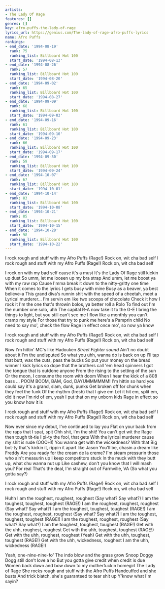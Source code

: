 ```yaml
---
artists:
- The Lady Of Rage
features: []
genres: []
key: afro-puffs-the-lady-of-rage
lyrics_url: https://genius.com/The-lady-of-rage-afro-puffs-lyrics
name: Afro Puffs
rankings:
- end_date: '1994-08-19'
  rank: 75
  ranking_list: Billboard Hot 100
  start_date: '1994-08-13'
- end_date: '1994-08-26'
  rank: 57
  ranking_list: Billboard Hot 100
  start_date: '1994-08-20'
- end_date: '1994-09-02'
  rank: 65
  ranking_list: Billboard Hot 100
  start_date: '1994-08-27'
- end_date: '1994-09-09'
  rank: 68
  ranking_list: Billboard Hot 100
  start_date: '1994-09-03'
- end_date: '1994-09-16'
  rank: 61
  ranking_list: Billboard Hot 100
  start_date: '1994-09-10'
- end_date: '1994-09-23'
  rank: 66
  ranking_list: Billboard Hot 100
  start_date: '1994-09-17'
- end_date: '1994-09-30'
  rank: 59
  ranking_list: Billboard Hot 100
  start_date: '1994-09-24'
- end_date: '1994-10-07'
  rank: 67
  ranking_list: Billboard Hot 100
  start_date: '1994-10-01'
- end_date: '1994-10-14'
  rank: 83
  ranking_list: Billboard Hot 100
  start_date: '1994-10-08'
- end_date: '1994-10-21'
  rank: 85
  ranking_list: Billboard Hot 100
  start_date: '1994-10-15'
- end_date: '1994-10-28'
  rank: 98
  ranking_list: Billboard Hot 100
  start_date: '1994-10-22'
---
```

I rock rough and stuff with my Afro Puffs (Rage!)
Rock on, wit cha bad self
I rock rough and stuff with my Afro Puffs (Rage!)
Rock on, wit cha bad self


I rock on with my bad self cause it's a must
It's the Lady Of Rage still kickin up dust
So umm, let me loosen up my bra strap
And umm, let me boost ya with my raw rap
Cause I'mma break it down to the nitty-gritty one time
When it comes to the lyrics I gets busy with mine
Busy as a beaver, ya best believe-a
This grand diva's runnin shit with the speed of a cheetah, meet a
Lyrical murderer... I'm servin em like two scoops of chocolate
Check it how I rock it
I'm the one that's throwin bolos, ya better roll a Rolo
To find out I'm the number one solo, uhh
The capital R-A now take it to the G-E
I bring the things to light, but you still can't see me
I flow like a monthly you can't cramp my style
For those that try to punk me here's a Pamprin child
No need to say mo', check the flow
Rage in effect once mo', so now ya know


I rock rough and stuff with my Afro Puffs (Rage!)
Rock on, wit cha bad self
I rock rough and stuff with my Afro Puffs (Rage!)
Rock on, wit cha bad self


Now I'm hittin' MC's like Hadouken *Street Fighter sound*
Ain't no doubt about it I'm the undisputed
So what you uhh, wanna do is back on up
I'll tap that butt, wax the cuts, pass the bucks
So put your money on the bread winner
I kick lyrics so dope that the brothers call 'em head spinners
I got the tongue that is outdone anyone
From the rising to the setting of the sun
Or the moon, I consume the room with doom
When I hear the kick of a 808 bass ... POOM
BOOM, BAM, God, DAYUMMMMMM!
I'm hittin so hard you could say it's a grand, slam, dunk, punks
Get broken off for chunk when they feel the funk
Of the rhythm (fresh) that I give em
Let it hit em, split em, did it now I'm rid of em, yeah
I put that on my unborn kids
Rage in effect so you know how it is


I rock rough and stuff with my Afro Puffs (Rage!)
Rock on, wit cha bad self
I rock rough and stuff with my Afro Puffs (Rage!)
Rock on, wit cha bad self


Now ever since my debut, I've continued to lay you
Flat on your back from the raps that I spat, spit
Ohh shit, I'm the shit!
You can't get wit the Rage then tough tit-tie
I pi-ty the fool, that gets
With the lyrical murderer cause my shit is rude (OOOH!)
You wanna get with the wickedness? With that
Big bot-ty that's kickin it, rippin it apart like Jason
You'll be, chasin a dream like Freddy
Are you ready for the cream de la creme?
I'm steam pressurin those who ain't measurin up
I keep competitors stuck
In the muck with they butt up, what chu wanna nut up
Like cashew, don't you know that I will mash you? For real
That's the deal, I'm straight out of Farmville, VA
(So what you gotta say?)


I rock rough and stuff with my Afro Puffs (Rage!)
Rock on, wit cha bad self
I rock rough and stuff with my Afro Puffs (Rage!)
Rock on, wit cha bad self


Huhh
I am the roughest, roughest, roughest (Say what? Say what?)
I am the toughest, toughest, toughest (RAGE!)
I am the roughest, roughest, roughest (Say what? Say what?)
I am the toughest, toughest, toughest (RAGE!)
I am the roughest, roughest, roughest (Say what? Say what?)
I am the toughest, toughest, toughest (RAGE!)
I am the roughest, roughest, roughest (Say what? Say what?)
I am the toughest, toughest, toughest (RAGE!)
Get with the uhh, roughest, roughest
Get with the uhh, toughest, toughest (RAGE!)
Get with the uhh, roughest, roughest (Yeah)
Get with the uhh, toughest, toughest (RAGE!)
Get with the uhh, wickedness, roughest
I am the uhh, wickedness (RAGE!)


Yeah, one-nine-nine-fo'
The indo blow and the grass grow
Snoop Doggy Dogg still don't love a ho
But you gotta give credit when credit is due
Women back down and bow down to my motherfuckin homegirl
The Lady of Rage
She rocks rough and stuff with the Afro Puffs
Handcuffed and she busts
And trick biatch, she's guaranteed to tear shit up
Y'know what I'm sayin?
